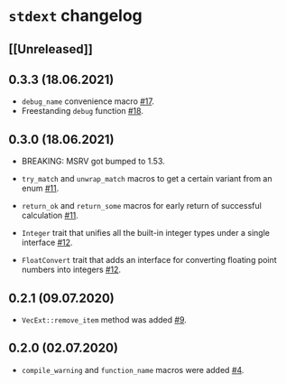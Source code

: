 # `stdext` changelog

## [[Unreleased]]

## 0.3.3 (18.06.2021)

- `debug_name` convenience macro [#17].
- Freestanding `debug` function [#18].

[#17]: https://github.com/popzxc/stdext-rs/pull/17
[#18]: https://github.com/popzxc/stdext-rs/pull/18

## 0.3.0 (18.06.2021)

- BREAKING: MSRV got bumped to 1.53.

- `try_match` and `unwrap_match` macros to get a certain variant from an enum [#11].
- `return_ok` and `return_some` macros for early return of successful calculation [#11].
- `Integer` trait that unifies all the built-in integer types under a single interface [#12].
- `FloatConvert` trait that adds an interface for converting floating point numbers into integers [#12].

[#11]: https://github.com/popzxc/stdext-rs/pull/11
[#12]: https://github.com/popzxc/stdext-rs/pull/12

## 0.2.1 (09.07.2020)

- `VecExt::remove_item` method was added [#9].

[#9]: https://github.com/popzxc/stdext-rs/pull/9

## 0.2.0 (02.07.2020)

- `compile_warning` and `function_name` macros were added [#4].

[#4]: https://github.com/popzxc/stdext-rs/pull/4
